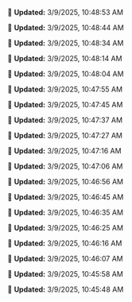 
🔄 **Updated:** 3/9/2025, 10:48:53 AM


🔄 **Updated:** 3/9/2025, 10:48:44 AM


🔄 **Updated:** 3/9/2025, 10:48:34 AM


🔄 **Updated:** 3/9/2025, 10:48:14 AM


🔄 **Updated:** 3/9/2025, 10:48:04 AM


🔄 **Updated:** 3/9/2025, 10:47:55 AM


🔄 **Updated:** 3/9/2025, 10:47:45 AM


🔄 **Updated:** 3/9/2025, 10:47:37 AM


🔄 **Updated:** 3/9/2025, 10:47:27 AM


🔄 **Updated:** 3/9/2025, 10:47:16 AM


🔄 **Updated:** 3/9/2025, 10:47:06 AM


🔄 **Updated:** 3/9/2025, 10:46:56 AM


🔄 **Updated:** 3/9/2025, 10:46:45 AM


🔄 **Updated:** 3/9/2025, 10:46:35 AM


🔄 **Updated:** 3/9/2025, 10:46:25 AM


🔄 **Updated:** 3/9/2025, 10:46:16 AM


🔄 **Updated:** 3/9/2025, 10:46:07 AM


🔄 **Updated:** 3/9/2025, 10:45:58 AM


🔄 **Updated:** 3/9/2025, 10:45:48 AM




















